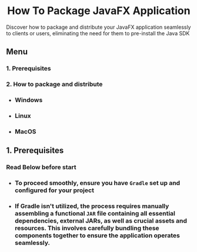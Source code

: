 # <h1 align="center">How To Package JavaFX Application</h1>


Discover how to package and distribute your JavaFX application seamlessly to clients or users, eliminating the need for them to pre-install the Java SDK

## Menu
### 1. Prerequisites
### 2. How to package and distribute
- ### Windows
- ### Linux
- ### MacOS

## 1. Prerequisites

### Read Below before start

* ### To proceed smoothly, ensure you have `Gradle` set up and configured for your project
* ### If Gradle isn't utilized, the process requires manually assembling a functional `JAR` file containing all essential dependencies, external JARs, as well as crucial assets and resources. This involves carefully bundling these components together to ensure the application operates seamlessly.